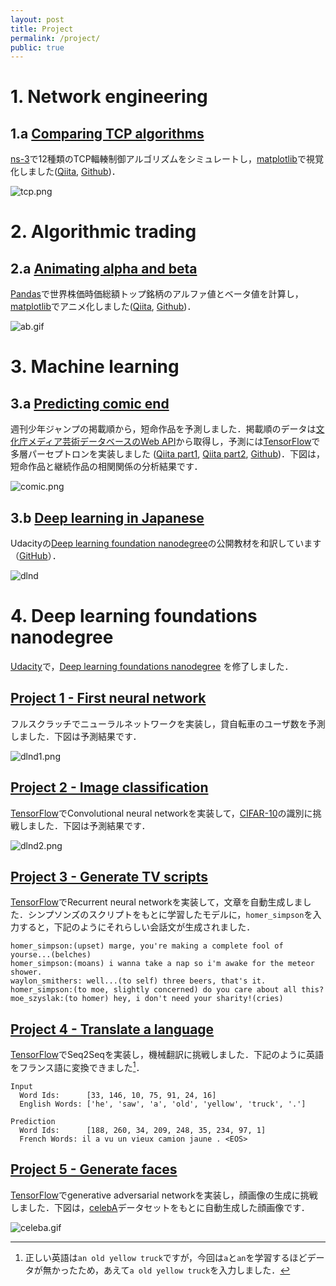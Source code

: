 ```yaml
---
layout: post
title: Project
permalink: /project/
public: true
---
```


# 1. Network engineering

## 1.a [Comparing TCP algorithms](https://haltaro.github.io/comparing-tcp-algorithms)

[ns-3](https://www.nsnam.org/)で12種類のTCP輻輳制御アルゴリズムをシミュレートし，[matplotlib](https://matplotlib.org/)で視覚化しました([Qiita](http://qiita.com/haltaro/items/d479538345357f08c595), [Github](https://github.com/haltaro/comparing-tcp-algorithms))．


![tcp.png]({{site.baseurl}}/images/comparing-tcp-algorithms.png)

# 2. Algorithmic trading

## 2.a [Animating alpha and beta](https://haltaro.github.io/animating-alpha-and-beta)

[Pandas](http://pandas.pydata.org/)で世界株価時価総額トップ銘柄のアルファ値とベータ値を計算し，[matplotlib](https://matplotlib.org/)でアニメ化しました([Qiita](http://qiita.com/haltaro/items/e3e29264079f6b90d6df), [Github](https://github.com/haltaro/animating-alpha-and-beta))．


![ab.gif]({{site.baseurl}}/images/animating-alpha-and-beta.gif)

# 3. Machine learning

## 3.a [Predicting comic end](https://haltaro.github.io/predicting-comic-end)

週刊少年ジャンプの掲載順から，短命作品を予測しました．掲載順のデータは[文化庁メディア芸術データベースのWeb API](https://mediaarts-db.bunka.go.jp/webapi_proto_documents.pdf)から取得し，予測には[TensorFlow](https://www.tensorflow.org/)で多層パーセプトロンを実装しました ([Qiita part1](http://qiita.com/haltaro/items/c54fa1855767f1a1abd5), [Qiita part2](http://qiita.com/haltaro/items/62d49875ed658ac8a93f), [Github](https://github.com/haltaro/predicting-comic-end))．下図は，短命作品と継続作品の相関関係の分析結果です．

![comic.png]({{site.baseurl}}/images/predicting-comic-end.png)

## 3.b [Deep learning in Japanese](https://haltaro.github.io/deep-learning-in-japanese)

Udacityの[Deep learning foundation nanodegree](https://www.udacity.com/course/deep-learning-nanodegree-foundation--nd101)の公開教材を和訳しています（[GitHub](https://github.com/haltaro/deep-learning-in-japanese)）．

![dlnd]({{site.baseurl}}/images/dlnd.png)

# 4. Deep learning foundations nanodegree

[Udacity](https://www.udacity.com/)で，[Deep learning foundations nanodegree](https://www.udacity.com/course/deep-learning-nanodegree-foundation--nd101) を修了しました．

## [Project 1 - First neural network](https://github.com/haltaro/udacity-deep-learning-project1/blob/master/DLND%20Your%20first%20neural%20network.ipynb)

フルスクラッチでニューラルネットワークを実装し，貸自転車のユーザ数を予測しました．下図は予測結果です．

![dlnd1.png]({{site.baseurl}}/images/dlnd1.png)

## [Project 2 - Image classification](https://github.com/haltaro/udacity-deep-learning-project2/blob/master/dlnd_image_classification.ipynb)

[TensorFlow](https://www.tensorflow.org/)でConvolutional neural networkを実装して，[CIFAR-10](https://www.cs.toronto.edu/~kriz/cifar.html)の識別に挑戦しました．下図は予測結果です．

![dlnd2.png]({{site.baseurl}}/images/dlnd2.png)

## [Project 3 - Generate TV scripts](https://github.com/haltaro/udacity-deep-learning-project3/blob/master/dlnd_tv_script_generation.ipynb)

[TensorFlow](https://www.tensorflow.org/)でRecurrent neural networkを実装して，文章を自動生成しました．シンプソンズのスクリプトをもとに学習したモデルに，`homer_simpson`を入力すると，下記のようにそれらしい会話文が生成されました．

```
homer_simpson:(upset) marge, you're making a complete fool of yourse...(belches)
homer_simpson:(moans) i wanna take a nap so i'm awake for the meteor shower.
waylon_smithers: well...(to self) three beers, that's it.
homer_simpson:(to moe, slightly concerned) do you care about all this?
moe_szyslak:(to homer) hey, i don't need your sharity!(cries)
```

## [Project 4 - Translate a language](https://github.com/haltaro/udacity-deep-learning-project4/blob/master/dlnd_language_translation.ipynb)

[TensorFlow](https://www.tensorflow.org/)でSeq2Seqを実装し，機械翻訳に挑戦しました．下記のように英語をフランス語に変換できました[^1]．

```
Input
  Word Ids:      [33, 146, 10, 75, 91, 24, 16]
  English Words: ['he', 'saw', 'a', 'old', 'yellow', 'truck', '.']

Prediction
  Word Ids:      [188, 260, 34, 209, 248, 35, 234, 97, 1]
  French Words: il a vu un vieux camion jaune . <EOS>
```

[^1]: 正しい英語は`an old yellow truck`ですが，今回は`a`と`an`を学習するほどデータが無かったため，あえて`a old yellow truck`を入力しました．

## [Project 5 - Generate faces](https://github.com/haltaro/udacity-deep-learning-project5/blob/master/dlnd_face_generation.ipynb)

[TensorFlow](https://www.tensorflow.org/)でgenerative adversarial networkを実装し，顔画像の生成に挑戦しました．下図は，[celebA](http://mmlab.ie.cuhk.edu.hk/projects/CelebA.html)データセットをもとに自動生成した顔画像です．

![celeba.gif]({{site.baseurl}}/images/celeba.gif)
